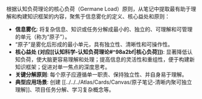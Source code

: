 根据认知负荷理论的核心负荷（Germane Load）原则，从笔记中提取最有助于理解和构建知识框架的内容，聚焦于信息雾化的定义、核心益处和原则：

*   **信息雾化**: 将复杂信息、知识或任务分解成最小的、独立的、可理解和可管理的单元（称为“原子”）。
*   “原子”是雾化后形成的最小单元，具有独立性、清晰性和可操作性。
*   **核心益处 (对应[[认知科学-认知负荷理论#^98a2bf|核心负荷]])**: 显著降低认知负荷，使大脑更容易理解和处理；提高信息的灵活性和重组性，便于构建新知识框架；促进对单一焦点的深度思考。
*   **关键分解原则**: 每个原子应遵循单一职责、保持独立性、并自身易于理解。
*   **典型应用场景**: 创建 [[../../../Atlas/Cards/Canvas/原子笔记-清晰内聚可独立理解]]、项目任务分解、学习复杂概念等。
